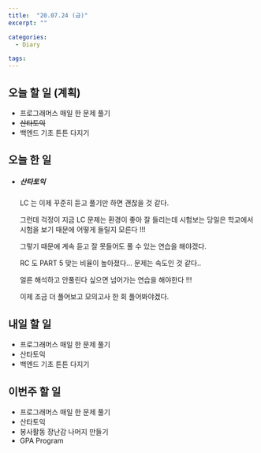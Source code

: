 ```yaml
---
title:  "20.07.24 (금)"
excerpt: ""

categories:
  - Diary

tags:
---
```


## 오늘 할 일 (계획)

- 프로그래머스 매일 한 문제 풀기
- ~~산타토익~~
- 백엔드 기초 튼튼 다지기

## 오늘 한 일

- ##### 산타토익

  LC 는 이제 꾸준히 듣고 풀기만 하면 괜찮을 것 같다.

  그런데 걱정이 지금 LC 문제는 환경이 좋아 잘 들리는데 시험보는 당일은 학교에서 시험을 보기 때문에 어떻게 들릴지 모른다 !!!

  그렇기 때문에 계속 듣고 잘 못들어도 풀 수 있는 연습을 해야겠다.

  RC 도 PART 5 맞는 비율이 높아졌다... 문제는 속도인 것 같다..

  얼른 해석하고 안풀린다 싶으면 넘어가는 연습을 해야한다 !!!

  이제 조금 더 풀어보고 모의고사 한 회 풀어봐야겠다.


## 내일 할 일

- 프로그래머스 매일 한 문제 풀기
- 산타토익
- 백엔드 기초 튼튼 다지기

## 이번주 할 일

- 프로그래머스 매일 한 문제 풀기
- 산타토익
- 봉사활동 장난감 나머지 만들기
- GPA Program
